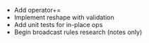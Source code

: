 * Add operator+=
* Implement reshape with validation
* Add unit tests for in-place ops
* Begin broadcast rules research (notes only)
